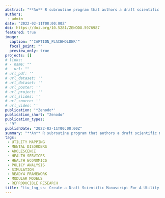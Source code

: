 ```yaml
---
abstract: "**An** R subroutine program that authors a draft scientific manuscript for utility mapping studies documented with the TTU package."
authors:
 - admin
date: "2022-02-11T00:00:00Z"
doi: https://doi.org/10.5281/ZENODO.5976987
featured: true
image:
  caption: "'CAPTION_PLACEHOLDER'"
  focal_point: ""
  preview_only: true
projects: []
# links:
# - name: ""
#   url: ""
# url_pdf: ''
# url_dataset: ''
# url_dataset: ''
# url_poster: ''
# url_project: ''
# url_slides: ''
# url_source: ''
# url_video: '' 
publication: '*Zenodo*'
publication_short: "Zenodo"
publication_types:
- "9"
publishDate: "2022-02-11T00:00:00Z"
summary: "**An** R subroutine program that authors a draft scientific manuscript for utility mapping studies documented with the TTU package..."
tags:
 - UTILITY MAPPING
 - MENTAL DISORDERS
 - ADOLESCENCE
 - HEALTH SERVICES
 - HEALTH ECONOMICS
 - POLICY ANALYSIS
 - SIMULATION
 - READY4 FRAMEWORK
 - MODULAR MODELS
 - REPRODUCIBLE RESEARCH
title: "ttu_lng_ss: Create a Draft Scientific Manuscript For A Utility Mapping Study"
---
```

